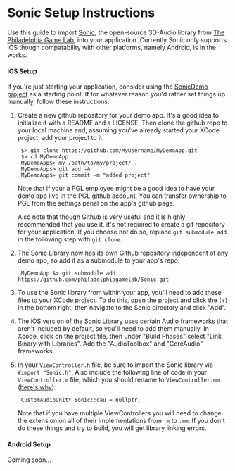 # Sonic Setup Instructions

Use this guide to import [Sonic](https://github.com/philadelphiagamelab/Sonic), the open-source 3D-Audio library from [The Philadelphia Game Lab](www.philadelphiagamelab.org), into your application. Currently Sonic only supports iOS though compatability with other platforms, namely Android, is in the works.

#### iOS Setup

If you're just starting your application, consider using the [SonicDemo project](https://github.com/) as a starting point. If for whatever reason you'd rather set things up manually, follow these instructions:

1. Create a new github repository for your demo app. It's a good idea to initialize it with a README and a LICENSE. Then clone the github repo to your local machine and, assuming you've already started your XCode project, add your project to it:

		$> git clone https://github.com/MyUsername/MyDemoApp.git
		$> cd MyDemoApp
		MyDemoApp$> mv /path/to/my/project/ .
		MyDemoApp$> git add -A
		MyDemoApp$> git commit -m "added project"
		
	Note that if your a PGL employee might be a good idea to have your demo app live in the PGL github account. You can transfer ownership to PGL from the settings panel on the app's github page.
	
	Also note that though Github is very useful and it is highly recommended that you use it, it's not required to create a git repository for your application. If you choose not do so, replace `git submodule add` in the following step with `git clone`.
	
2. The Sonic Library now has its own Github repository independent of any demo app, so add it as a submodule to your app's repo:

		MyDemoApp $> git submodule add https://github.com/philadelphiagamelab/Sonic.git 
3. To use the Sonic library from within your app, you'll need to add these files to your XCode project. To do this, open the project and click the (+) in the bottom right, then navigate to the Sonic directory and click "Add".

4. The iOS version of the Sonic Library uses certain Audio frameworks that aren't included by default, so you'll need to add them manually. In Xcode, click on the project file, then under "Build Phases" select "Link Binary with Libraries". Add the "AudioToolbox" and "CoreAudio" frameworks.

5. In your `ViewController.h` file, be sure to import the Sonic library via `#import "Sonic.h"`. Also include the following line of code in your `ViewController.m` file, which you should rename to `ViewController.mm` ([here's why](http://stackoverflow.com/a/4562280/1402368)):

		CustomAudioUnit* Sonic::cau = nullptr;

	Note that if you have multiple ViewControllers you will need to change the extension on all of their implementations from `.m` to `.mm`. If you don't do these things and try to build, you will get library linking errors.
	
#### Android Setup

Coming soon...
